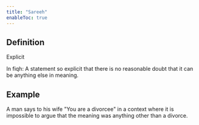 ```yaml
---
title: "Sareeh"
enableToc: true
---
```

## Definition
Explicit

In fiqh: A statement so explicit that there is no reasonable doubt that it can be anything else in meaning.

## Example
A man says to his wife "You are a divorcee" in a context where it is impossible to argue that the meaning was anything other than a divorce.